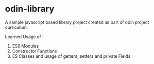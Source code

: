 # odin-library
A sample javascript based library project created as part of odin project curriculum. 

Learned Usage of : 
1. ES6 Modules
2. Constructor Functions
3. ES Classes and usage of getters, setters and private Fields
   
